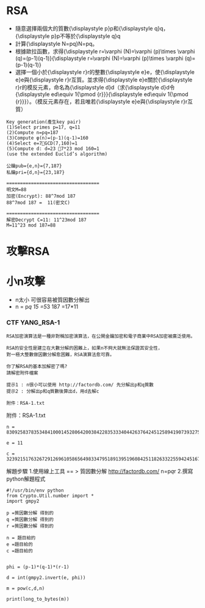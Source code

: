 # RSA

- 隨意選擇兩個大的質數{\displaystyle p}p和{\displaystyle q}q，{\displaystyle p}p不等於{\displaystyle q}q
- 計算{\displaystyle N=pq}N=pq。
- 根據歐拉函數，求得{\displaystyle r=\varphi (N)=\varphi (p)\times \varphi (q)=(p-1)(q-1)}{\displaystyle r=\varphi (N)=\varphi (p)\times \varphi (q)=(p-1)(q-1)}
- 選擇一個小於{\displaystyle r}r的整數{\displaystyle e}e，使{\displaystyle e}e與{\displaystyle r}r互質。並求得{\displaystyle e}e關於{\displaystyle r}r的模反元素，命名為{\displaystyle d}d（求{\displaystyle d}d令{\displaystyle ed\equiv 1{\pmod {r}}}{\displaystyle ed\equiv 1{\pmod {r}}}）。（模反元素存在，若且唯若{\displaystyle e}e與{\displaystyle r}r互質）
```
Key generation(產生key pair)
(1)Select primes p=17, q=11
(2)Compute n=pq=187
(3)Compute φ(n)=(p-1)(q-1)=160
(4)Select e=7GCD(7,160)=1
(5)Compute d: d=23 7*23 mod 160=1
(use the extended Euclid’s algorithm)

公鑰pub={e,n}={7,187}
私鑰pri={d,n}={23,187}

==================================
明文M=88
加密(Encrypt): 88^7mod 187
88^7mod 187 =  11(密文C)

==================================
解密Decrypt C=11: 11^23mod 187
M=11^23 mod 187=88
```
# 攻擊RSA

# 小n攻擊
- n太小 可很容易被質因數分解出
- n = p*q   15 =5*3  187 =17*11


### CTF YANG_RSA-1
```
RSA加密演算法是一種非對稱加密演算法，在公開金鑰加密和電子商業中RSA加密被廣泛使用。

RSA的安全性是建立在大數分解的困難上，如果n不夠大就無法保證其安全性，
對一極大整數做因數分解愈困難，RSA演算法愈可靠。

你了解RSA的基本加解密了嗎?
請解密附件檔案

提示1 : n很小可以使用 http://factordb.com/ 先分解出p和q質數
提示2 : 分解出p和q質數後算出d，用d去解c

附件：RSA-1.txt
```
附件：RSA-1.txt
```
n = 83092583783534841000145280642003842283533340442637642451258941907393275732996256523893438356692786223410880194199043046345864683398238392329295750150314289824255749149834103

e = 11

c = 32392151763267291269610586564983347951891395196084251182633225594245167922176424232164117237142038355860036871811244158149537196288428230971760474130300660929743492107190512
```

解題步驟
1.使用線上工具 == > 質因數分解  http://factordb.com/
  n=p*q*r
2.撰寫python解題程式
```
#!/usr/bin/env python
from Crypto.Util.number import *
import gmpy2

p =質因數分解 得到的
q =質因數分解 得到的
r =質因數分解 得到的

n = 題目給的
e =題目給的
c =題目給的


phi = (p-1)*(q-1)*(r-1)

d = int(gmpy2.invert(e, phi))

m = pow(c,d,n)

print(long_to_bytes(m))
```


